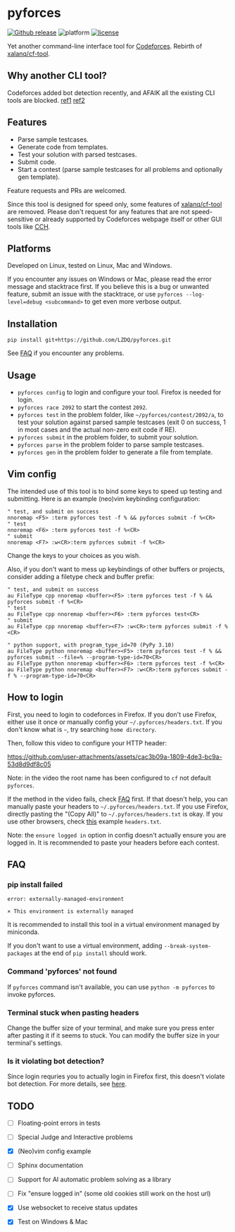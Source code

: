 # pyforces

[![Github release](https://img.shields.io/github/release/LZDQ/pyforces)](https://github.com/LZDQ/pyforces/releases)
![platform](https://img.shields.io/badge/platform-Windows%20%7C%20macOS%20%7C%20Linux-blue)
[![license](https://img.shields.io/badge/license-WTFPL-%23373737.svg)](https://raw.githubusercontent.com/LZDQ/pyforces/main/LICENSE)

Yet another command-line interface tool for [Codeforces](https://codeforces.com). Rebirth of [xalanq/cf-tool](https://github.com/xalanq/cf-tool).

## Why another CLI tool?

Codeforces added bot detection recently, and AFAIK all the existing CLI tools are blocked. [ref1](https://codeforces.com/blog/entry/96091) [ref2](https://github.com/woshiluo/cf-tool/issues/5)

## Features

* Parse sample testcases.
* Generate code from templates.
* Test your solution with parsed testcases.
* Submit code.
* Start a contest (parse sample testcases for all problems and optionally gen template).

Feature requests and PRs are welcomed.

Since this tool is designed for speed only, some features of [xalanq/cf-tool](https://github.com/xalanq/cf-tool) are removed. Please don't request for any features that are not speed-sensitive or already supported by Codeforces webpage itself or other GUI tools like [CCH](https://github.com/CodeforcesContestHelper/CCHv2).

## Platforms

Developed on Linux, tested on Linux, Mac and Windows.

If you encounter any issues on Windows or Mac, please read the error message and stacktrace first. If you believe this is a bug or unwanted feature, submit an issue with the stacktrace, or use `pyforces --log-level=debug <subcommand>` to get even more verbose output.

## Installation

`pip install git+https://github.com/LZDQ/pyforces.git`

See [FAQ](#FAQ) if you encounter any problems.

## Usage

* `pyforces config` to login and configure your tool. Firefox is needed for login.
* `pyforces race 2092` to start the contest `2092`.
* `pyforces test` in the problem folder, like `~/pyforces/contest/2092/a`, to test your solution against parsed sample testcases (exit 0 on success, 1 in most cases and the actual non-zero exit code if RE).
* `pyforces submit` in the problem folder, to submit your solution.
* `pyforces parse` in the problem folder to parse sample testcases.
* `pyforces gen` in the problem folder to generate a file from template.

## Vim config

The intended use of this tool is to bind some keys to speed up testing and submitting. Here is an example (neo)vim keybinding configuration:

```vim
" test, and submit on success
nnoremap <F5> :term pyforces test -f % && pyforces submit -f %<CR>
" test
nnoremap <F6> :term pyforces test -f %<CR>
" submit
nnoremap <F7> :w<CR>:term pyforces submit -f %<CR>
```

Change the keys to your choices as you wish.

Also, if you don't want to mess up keybindings of other buffers or projects, consider adding a filetype check and buffer prefix:

```vim
" test, and submit on success
au FileType cpp nnoremap <buffer><F5> :term pyforces test -f % && pyforces submit -f %<CR>
" test
au FileType cpp nnoremap <buffer><F6> :term pyforces test<CR>
" submit
au FileType cpp nnoremap <buffer><F7> :w<CR>:term pyforces submit -f %<CR>

" python support, with program_type_id=70 (PyPy 3.10)
au FileType python nnoremap <buffer><F5> :term pyforces test -f % && pyforces submit --file=% --program-type-id=70<CR>
au FileType python nnoremap <buffer><F6> :term pyforces test -f %<CR>
au FileType python nnoremap <buffer><F7> :w<CR>:term pyforces submit -f % --program-type-id=70<CR>
```

## How to login

First, you need to login to codeforces in Firefox. If you don't use Firefox, either use it once or manually config your `~/.pyforces/headers.txt`. If you don't know what is `~`, try searching `home directory`.

Then, follow this video to configure your HTTP header:


https://github.com/user-attachments/assets/cac3b09a-1809-4de3-bc9a-53d8d9df8c05

Note: in the video the root name has been configured to `cf` not default `pyforces`.

If the method in the video fails, check [FAQ](#FAQ) first. If that doesn't help, you can manually paste your headers to `~/.pyforces/headers.txt`. If you use Firefox, directly pasting the "(Copy All)" to `~/.pyforces/headers.txt` is okay. If you use other browsers, check [this](example/headers.txt) example `headers.txt`.

Note: the `ensure logged in` option in config doesn't actually ensure you are logged in. It is recommended to paste your headers before each contest.

## FAQ

### pip install failed

```
error: externally-managed-environment

× This environment is externally managed
```

It is recommended to install this tool in a virtual environment managed by miniconda.

If you don't want to use a virtual environment, adding `--break-system-packages` at the end of `pip install` should work.

### Command 'pyforces' not found

If `pyforces` command isn't available, you can use `python -m pyforces` to invoke pyforces.

### Terminal stuck when pasting headers

Change the buffer size of your terminal, and make sure you press enter after pasting it if it seems to stuck. You can modify the buffer size in your terminal's settings.

### Is it violating bot detection?

Since login requries you to actually login in Firefox first, this doesn't violate bot detection. For more details, see [here](https://codeforces.com/blog/entry/134322).

## TODO

- [ ] Floating-point errors in tests
- [ ] Special Judge and Interactive problems
- [x] (Neo)vim config example
- [ ] Sphinx documentation
- [ ] Support for AI automatic problem solving as a library
- [ ] Fix "ensure logged in" (some old cookies still work on the host url)
- [x] Use websocket to receive status updates
- [x] Test on Windows & Mac

